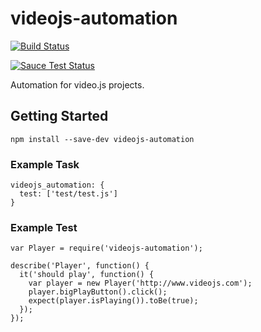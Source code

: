 # videojs-automation
[![Build Status](https://travis-ci.org/forbesjo/videojs-automation.svg?branch=master)](https://travis-ci.org/forbesjo/videojs-automation)

[![Sauce Test Status](https://saucelabs.com/browser-matrix/forbesjo-vjs.svg)](https://saucelabs.com/u/forbesjo-vjs)

Automation for video.js projects.

## Getting Started

`npm install --save-dev videojs-automation`

### Example Task
```
videojs_automation: {
  test: ['test/test.js']
}
```

### Example Test

```
var Player = require('videojs-automation');

describe('Player', function() {
  it('should play', function() {
    var player = new Player('http://www.videojs.com');
    player.bigPlayButton().click();
    expect(player.isPlaying()).toBe(true);
  });
});
```
